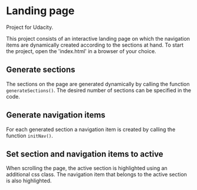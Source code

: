 # Landing page
Project for Udacity.

This project consists of an interactive landing page on which the navigation items are dynamically created according to the sections at hand.
To start the project, open the 'index.html' in a browser of your choice.

## Generate sections
The sections on the page are generated dynamically by calling the function `generateSections()`.
The desired number of sections can be specified in the code.

## Generate navigation items
For each generated section a navigation item is created by calling the function `initNav()`.

## Set section and navigation items to active
When scrolling the page, the active section is highlighted using an additional css class.
The navigation item that belongs to the active section is also highlighted.
